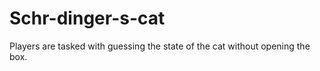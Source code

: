 # Schr-dinger-s-cat
Players are tasked with guessing the state of the cat without opening the box. 
